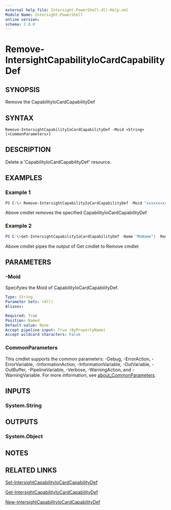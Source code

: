 ```yaml
---
external help file: Intersight.PowerShell.dll-Help.xml
Module Name: Intersight.PowerShell
online version:
schema: 2.0.0
---
```


# Remove-IntersightCapabilityIoCardCapabilityDef

## SYNOPSIS
Remove the CapabilityIoCardCapabilityDef

## SYNTAX

```
Remove-IntersightCapabilityIoCardCapabilityDef -Moid <String> [<CommonParameters>]
```

## DESCRIPTION
Delete a &apos;CapabilityIoCardCapabilityDef&apos; resource.

## EXAMPLES

### Example 1
```powershell
PS C:\> Remove-IntersightCapabilityIoCardCapabilityDef -Moid "xxxxxxxxxxxxxxxxxxxxxxxxxxx"
```
Above cmdlet removes the specified CapabilityIoCardCapabilityDef 

### Example 2
```powershell
PS C:\>Get-IntersightCapabilityIoCardCapabilityDef -Name "MoName"|  Remove-IntersightCapabilityIoCardCapabilityDef
```
Above cmdlet pipes the output of Get cmdlet to Remove cmdlet

## PARAMETERS

### -Moid
Specifyies the Moid of CapabilityIoCardCapabilityDef.

```yaml
Type: String
Parameter Sets: (All)
Aliases:

Required: True
Position: Named
Default value: None
Accept pipeline input: True (ByPropertyName)
Accept wildcard characters: False
```

### CommonParameters
This cmdlet supports the common parameters: -Debug, -ErrorAction, -ErrorVariable, -InformationAction, -InformationVariable, -OutVariable, -OutBuffer, -PipelineVariable, -Verbose, -WarningAction, and -WarningVariable. For more information, see [about_CommonParameters](http://go.microsoft.com/fwlink/?LinkID=113216).

## INPUTS

### System.String

## OUTPUTS

### System.Object
## NOTES

## RELATED LINKS

[Set-IntersightCapabilityIoCardCapabilityDef](./Set-IntersightCapabilityIoCardCapabilityDef.md)

[Get-IntersightCapabilityIoCardCapabilityDef](./Get-IntersightCapabilityIoCardCapabilityDef.md)

[New-IntersightCapabilityIoCardCapabilityDef](./New-IntersightCapabilityIoCardCapabilityDef.md)

